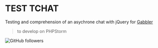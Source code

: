 # TEST TCHAT

Testing and comprehension of an asychrone chat with jQuery for [Gabbler](https://github.com/McDibou/Gabbler)

>to develop on PHPStorm

![GitHub followers](https://img.shields.io/github/followers/mcdibou?color=4&style=social) 
